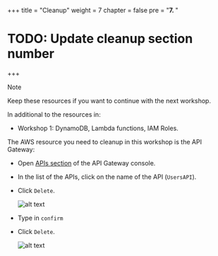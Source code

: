 +++
title = "Cleanup"
weight = 7
chapter = false
pre = "<b>7. </b>"
# TODO: Update cleanup section number
+++

> [!NOTE]
> Keep these resources if you want to continue with the next workshop.

<!-- TODO: link to next workshop  -->

In additional to the resources in:

- Workshop 1: DynamoDB, Lambda functions, IAM Roles.

The AWS resource you need to cleanup in this workshop is the API Gateway:

- Open [APIs section](https://console.aws.amazon.com/apigateway/main/apis) of the API Gateway console.
- In the list of the APIs, click on the name of the API (`UsersAPI`).
- Click `Delete`.

  ![alt text](/images/workshop-2/API-Gateway--delete-API.png)

- Type in `confirm`
- Click `Delete`.

  ![alt text](/images/workshop-2/API-Gateway--delete-API-confirm.png)
